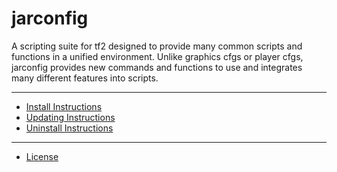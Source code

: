 # jarconfig

A scripting suite for tf2 designed to provide many common scripts and functions in a unified environment. Unlike graphics cfgs or player cfgs, jarconfig provides new commands and functions to use and integrates many different features into scripts.

---

* [Install Instructions](/docs/readme/install.md)
* [Updating Instructions](/docs/readme/updating.md)
* [Uninstall Instructions](/docs/readme/uninstall.md)

---

* [License](/docs/readme/LICENSE)
